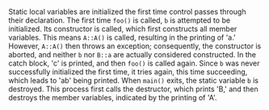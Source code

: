 Static local variables are initialized the first time control passes through their declaration. The first time `foo()` is called, `b` is attempted to be initialized. Its constructor is called, which first constructs all member variables. This means `A::A()` is called, resulting in the printing of 'a.' However, `A::A()` then throws an exception; consequently, the constructor is aborted, and neither `b` nor `B::a` are actually considered constructed. In the catch block, 'c' is printed, and then `foo()` is called again. Since `b` was never successfully initialized the first time, it tries again, this time succeeding, which leads to 'ab' being printed. When `main()` exits, the static variable `b` is destroyed. This process first calls the destructor, which prints 'B,' and then destroys the member variables, indicated by the printing of 'A'.